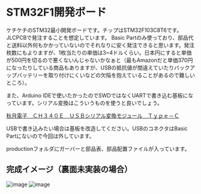 # STM32F1開発ボード
ケチケチのSTM32最小開発ボードです。チップはSTM32F103C8T6です。JLCPCBで発注することを想定しています。
Basic Partのみ使っており、部品代と送料以外何もかかっていないのでそれなりに安く発注できると思います。発注枚数にもよりますが、1枚当たりの単価は3~4ドルくらい。日本円にすると単価が500円を切るので悪くないんじゃないかなぁと（最もAmazonだと単価370円になったりしている商品もありますが、USBの抵抗値が間違えていたりバックアップバッテリーを取り付けにくいなどの欠陥を抱えていることがあるので難しいところ）。

また、Arduino IDEで使いたかったのでSWDではなくUARTで書き込む基板になっています。シリアル変換はこういうものを使うと良いでしょう。

[秋月電子　ＣＨ３４０Ｅ　ＵＳＢシリアル変換モジュール　Ｔｙｐｅ－Ｃ](https://akizukidenshi.com/catalog/g/gK-14745/)

USBで書き込みたい場合は基板を改造してください。USBのコネクタはBasic Partにないので今回は外しています。

productionフォルダにガーバーと部品表、部品配置ファイルが入っています。

## 完成イメージ（裏面未実装の場合）
![image](https://user-images.githubusercontent.com/48169975/231992126-a5dd5352-0489-4b56-8d52-f504bca738e5.png)
![image](https://user-images.githubusercontent.com/48169975/231992295-7a19fd3a-0acb-45f4-b1fb-e37810be20b6.png)
